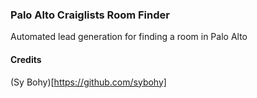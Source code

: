### Palo Alto Craiglists Room Finder
Automated lead generation for finding a room in Palo Alto

#### Credits
(Sy Bohy)[https://github.com/sybohy]